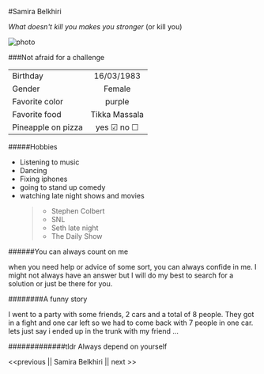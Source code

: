 #Samira Belkhiri

*What doesn't kill you makes you stronger* (or kill you)

![photo](https://scontent-bru2-1.xx.fbcdn.net/v/t1.0-9/13781745_957530794355920_1174809431863490534_n.jpg?_nc_cat=101&_nc_ohc=zRYlE9VpRTEAQkPidSecgMb12BjquWoct_oxSpixQeI_jnnwmIHiW0C5g&_nc_ht=scontent-bru2-1.xx&oh=4baef9a8289c1828967c5a7b6a81432c&oe=5E88F832)

###Not afraid for a challenge



|         |            |
| ------------- |:-------------:|
| Birthday      | 16/03/1983    |
| Gender        | Female      |
| Favorite color | purple    |
| Favorite food     | Tikka Massala |
| Pineapple on pizza  | yes &#9745; no &#9744;     |

#####Hobbies

- Listening to music
- Dancing
- Fixing iphones
- going to stand up comedy
- watching late night shows and movies
  >* Stephen Colbert
  >* SNL
  >* Seth late night
  >* The Daily Show

 ######You can always count on me

 when you need help or advice of some sort,
  you can always confide in me.
  I might not always have an answer but I will do my
  best to search for a solution or just be there for you.


  ########A funny story

  I went to a party with some friends, 2 cars and a total of 8 people.
  They got in a fight and one car left so we had to come back with 7 people in one car.
  lets just say i ended up in the trunk with my friend ...

  #############tldr
  Always depend on yourself

  <<previous || Samira Belkhiri || next >>
